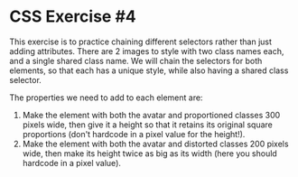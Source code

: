 # CSS Exercise #4

This exercise is to practice chaining different selectors rather than just adding attributes. There are 2 images to style with two class names each, and a single shared class name. We will chain the selectors for both elements, so that each has a unique style, while also having a shared class selector.

The properties we need to add to each element are:
1. Make the element with both the avatar and proportioned classes 300 pixels wide, then give it a height so that it retains its original square proportions (don't hardcode in a pixel value for the height!).
2. Make the element with both the avatar and distorted classes 200 pixels wide, then make its height twice as big as its width (here you should hardcode in a pixel value).